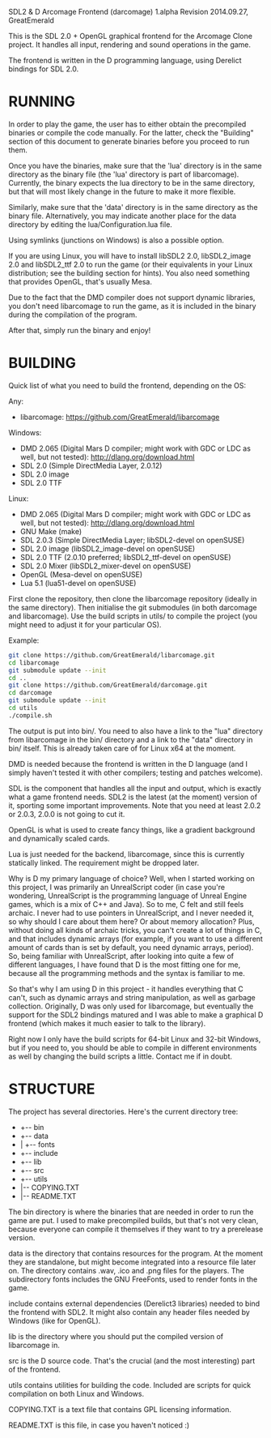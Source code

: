 SDL2 & D Arcomage Frontend (darcomage) 1.alpha
Revision 2014.09.27, GreatEmerald

This is the SDL 2.0 + OpenGL graphical frontend for the Arcomage Clone project.
It handles all input, rendering and sound operations in the game.

The frontend is written in the D programming language, using Derelict bindings
for SDL 2.0.

RUNNING
============================================

In order to play the game, the user has to either obtain the precompiled
binaries or compile the code manually. For the latter, check the "Building"
section of this document to generate binaries before you proceed to run them.

Once you have the binaries, make sure that the 'lua' directory is in the same
directory as the binary file (the 'lua' directory is part of libarcomage).
Currently, the binary expects the lua directory to be in the same directory,
but that will most likely change in the future to make it more flexible.

Similarly, make sure that the 'data' directory is in the same directory as the
binary file. Alternatively, you may indicate another place for the data
directory by editing the lua/Configuration.lua file.

Using symlinks (junctions on Windows) is also a possible option.

If you are using Linux, you will have to install libSDL2 2.0, libSDL2_image 2.0
and libSDL2_ttf 2.0 to run the game (or their equivalents in your Linux
distribution; see the building section for hints). You also need something that
provides OpenGL, that's usually Mesa.

Due to the fact that the DMD compiler does not support dynamic libraries, you
don't need libarcomage to run the game, as it is included in the binary during
the compilation of the program.

After that, simply run the binary and enjoy!

BUILDING
============================================

Quick list of what you need to build the frontend, depending on the OS:

Any:
* libarcomage: https://github.com/GreatEmerald/libarcomage

Windows:
* DMD 2.065 (Digital Mars D compiler; might work with GDC or LDC as well, but
      not tested): http://dlang.org/download.html
* SDL 2.0 (Simple DirectMedia Layer, 2.0.12)
* SDL 2.0 image
* SDL 2.0 TTF

Linux:
* DMD 2.065 (Digital Mars D compiler; might work with GDC or LDC as well, but
      not tested): http://dlang.org/download.html
* GNU Make (make)
* SDL 2.0.3 (Simple DirectMedia Layer; libSDL2-devel on openSUSE)
* SDL 2.0 image (libSDL2_image-devel on openSUSE)
* SDL 2.0 TTF (2.0.10 preferred; libSDL2_ttf-devel on openSUSE)
* SDL 2.0 Mixer (libSDL2_mixer-devel on openSUSE)
* OpenGL (Mesa-devel on openSUSE)
* Lua 5.1 (lua51-devel on openSUSE)

First clone the repository, then clone the libarcomage repository (ideally in
the same directory). Then initialise the git submodules (in both darcomage and
libarcomage). Use the build scripts in utils/ to compile the project (you might
need to adjust it for your particular OS).

Example:

```bash
git clone https://github.com/GreatEmerald/libarcomage.git
cd libarcomage
git submodule update --init
cd ..
git clone https://github.com/GreatEmerald/darcomage.git
cd darcomage
git submodule update --init
cd utils
./compile.sh
```

The output is put into bin/. You need to also have a link to the "lua"
directory from libarcomage in the bin/<architecture> directory and a link to the
"data" directory in bin/ itself. This is already taken care of for Linux x64 at
the moment.

DMD is needed because the frontend is written in the D language (and I simply
haven't tested it with other compilers; testing and patches welcome).

SDL is the component that handles all the input and output, which is exactly
what a game frontend needs. SDL2 is the latest (at the moment) version of it,
sporting some important improvements. Note that you need at least 2.0.2 or
2.0.3, 2.0.0 is not going to cut it.

OpenGL is what is used to create fancy things, like a gradient background and
dynamically scaled cards.

Lua is just needed for the backend, libarcomage, since this is currently
statically linked. The requirement might be dropped later.

Why is D my primary language of choice? Well, when I started working on this
project, I was primarily an UnrealScript coder (in case you're wondering,
UnrealScript is the programming language of Unreal Engine games, which is a mix
of C++ and Java). So to me, C felt and still feels archaic. I never had to use
pointers in UnrealScript, and I never needed it, so why should I care about them
here? Or about memory allocation? Plus, without doing all kinds of archaic
tricks, you can't create a lot of things in C, and that includes dynamic arrays
(for example, if you want to use a different amount of cards than is set by
default, you need dynamic arrays, period).
So, being familiar with UnrealScript, after looking into quite a few of
different languages, I have found that D is the most fitting one for me, because
all the programming methods and the syntax is familiar to me.

So that's why I am using D in this project - it handles everything that C can't,
such as dynamic arrays and string manipulation, as well as garbage collection.
Originally, D was only used for libarcomage, but eventually the support for the
SDL2 bindings matured and I was able to make a graphical D frontend (which makes
it much easier to talk to the library).

Right now I only have the build scripts for 64-bit Linux and 32-bit Windows, but
if you need to, you should be able to compile in different environments as well
by changing the build scripts a little. Contact me if in doubt.

STRUCTURE
============================================

The project has several directories. Here's the current directory tree:

* +-- bin
* +-- data
* |   +-- fonts
* +-- include
* +-- lib
* +-- src
* +-- utils
* |-- COPYING.TXT
* |-- README.TXT

The bin directory is where the binaries that are needed in order to run the game
are put. I used to make precompiled builds, but that's not very clean, because
everyone can compile it themselves if they want to try a prerelease version.

data is the directory that contains resources for the program. At the moment
they are standalone, but might become integrated into a resource file later on.
The directory contains .wav, .ico and .png files for the players. The
subdirectory fonts includes the GNU FreeFonts, used to render fonts in the game.

include contains external dependencies (Derelict3 libraries) needed to bind the
frontend with SDL2. It might also contain any header files needed by Windows
(like for OpenGL).

lib is the directory where you should put the compiled version of libarcomage
in.

src is the D source code. That's the crucial (and the most interesting) part of
the frontend.

utils contains utilities for building the code. Included are scripts for quick
compilation on both Linux and Windows.

COPYING.TXT is a text file that contains GPL licensing information.

README.TXT is this file, in case you haven't noticed :)
